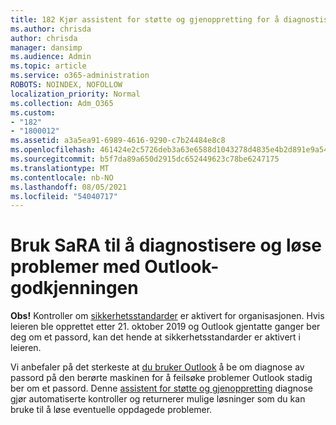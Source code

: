 ```yaml
---
title: 182 Kjør assistent for støtte og gjenoppretting for å diagnostisere og løse Outlook godkjenningsproblemer
ms.author: chrisda
author: chrisda
manager: dansimp
ms.audience: Admin
ms.topic: article
ms.service: o365-administration
ROBOTS: NOINDEX, NOFOLLOW
localization_priority: Normal
ms.collection: Adm_O365
ms.custom:
- "182"
- "1800012"
ms.assetid: a3a5ea91-6989-4616-9290-c7b24484e8c8
ms.openlocfilehash: 461424e2c5726deb3a63e6588d1043278d4835e4b2d891e9a5413d54bc445a72
ms.sourcegitcommit: b5f7da89a650d2915dc652449623c78be6247175
ms.translationtype: MT
ms.contentlocale: nb-NO
ms.lasthandoff: 08/05/2021
ms.locfileid: "54040717"
---
```

# <a name="use-sara-to-diagnose-and-resolve-outlook-authentication-issues"></a>Bruk SaRA til å diagnostisere og løse problemer med Outlook-godkjenningen

**Obs!** Kontroller om [sikkerhetsstandarder](https://aka.ms/securitydefaults) er aktivert for organisasjonen. Hvis leieren ble opprettet etter 21. oktober 2019 og Outlook gjentatte ganger ber deg om  et passord, kan det hende at sikkerhetsstandarder er aktivert i leieren.

Vi anbefaler på det sterkeste at [du bruker Outlook](https://aka.ms/SaRA-OutlookPwdPrompt-Alchemy) å be om diagnose av passord på den berørte maskinen for å feilsøke problemer Outlook stadig ber om et passord. Denne [assistent for støtte og gjenoppretting](https://diagnostics.office.com/#/) diagnose gjør automatiserte kontroller og returnerer mulige løsninger som du kan bruke til å løse eventuelle oppdagede problemer.
